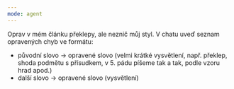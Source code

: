 ```yaml
---
mode: agent
---
```

Oprav v mém článku překlepy, ale neznič můj styl. V chatu uveď seznam opravených chyb ve formátu:
- původní slovo -> opravené slovo (velmi krátké vysvětlení, např. překlep, shoda podmětu s přísudkem, v 5. pádu píšeme tak a tak, podle vzoru hrad apod.)
- další slovo -> opravené slovo (vysvětlení)